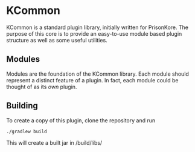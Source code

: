# KCommon

KCommon is a standard plugin library, initially written for PrisonKore.
The purpose of this core is to provide an easy-to-use module based plugin structure as well as some useful utilities.

## Modules

Modules are the foundation of the KCommon library.
Each module should represent a distinct feature of a plugin.
In fact, each module could be thought of as its *own* plugin.

## Building

To create a copy of this plugin, clone the repository and run

    ./gradlew build

This will create a built jar in /build/libs/


